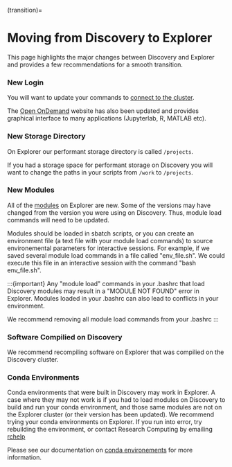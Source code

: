(transition)=
# Moving from Discovery to Explorer

This page highlights the major changes between Discovery and Explorer and provides a few recommendations for a smooth transition.

### New Login

You will want to update your commands to [connect to the cluster](../connectingtocluster/index.md).

The [Open OnDemand](ood.explorer.northeastern.edu) website has also been updated and provides graphical interface to many applications (Jupyterlab, R, MATLAB etc).

### New Storage Directory

On Explorer our performant storage directory is called `/projects`. 

If you had a storage space for performant storage on Discovery you will want to change the paths in your scripts from `/work` to `/projects`.

### New Modules

All of the [modules](../../software/systemwide/modules.html) on Explorer are new. Some of the versions may have changed from the version you were using on Discovery. Thus, module load commands will need to be updated.

Modules should be loaded in sbatch scripts, or you can create an environment file (a text file with your module load commands) to source environemental parameters for interactive sessions. For example, if we saved several module load commands in a file called "env_file.sh". We could execute this file in an interactive session with the command "bash env_file.sh".

:::{important}
Any "module load" commands in your .bashrc that load Discovery modules may result in a "MODULE NOT FOUND" error in Explorer. Modules loaded in your .bashrc can also lead to conflicts in your environment.

We recommend removing all module load commands from your .bashrc
:::

### Software Compilied on Discovery

We recommend recompiling software on Explorer that was compilied on the Discovery cluster.

### Conda Environments

Conda environments that were built in Discovery may work in Explorer. A case where they may not work is if you had to load modules on Discovery to build and run your conda environment, and those same modules are not on the Explorer cluster (or their version has been updated). We recommend trying your conda environments on Explorer. If you run into error, try rebuilding the environment, or contact Research Computing by emailing [rchelp](rchelp@northeastern.edu)

Please see our documentation on [conda environements](../../software/packagemanagers/conda.html#conda) for more information.
